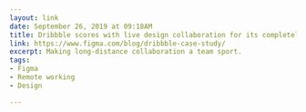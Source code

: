 ```yaml
---
layout: link
date: September 26, 2019 at 09:18AM
title: Dribbble scores with live design collaboration for its completely remote team
link: https://www.figma.com/blog/dribbble-case-study/
excerpt: Making long-distance collaboration a team sport.
tags:
- Figma
- Remote working
- Design

---
```

